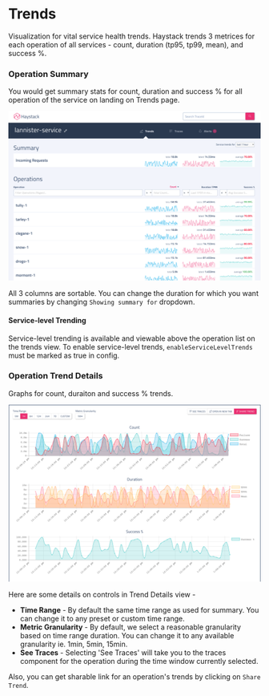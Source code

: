 # Trends

Visualization for vital service health trends. Haystack trends 3 metrices for each operation of all services - count, duration (tp95, tp99, mean), and success %.

### Operation Summary
You would get summary stats for count, duration and success % for all operation of the service on landing on Trends page.

<img src="../images/trends.png" style="width: 800px;"/>

All 3 columns are sortable. You can change the duration for which you want summaries by changing `Showing summary for` dropdown.

#### Service-level Trending

Service-level trending is available and viewable above the operation list on the trends view. To enable service-level trends, `enableServiceLevelTrends` must be marked as true in config. 


### Operation Trend Details 
Graphs for count, duraiton and success % trends. 

<img src="../images/trend_details.png" style="width: 800px;"/>

Here are some details on controls in Trend Details view -
- **Time Range** - By default the same time range as used for summary. You can change it to any preset or custom time range.
- **Metric Granularity** - By default, we select a reasonable granularity based on time range duration. You can change it to any available granularity ie. 1min, 5min, 15min.
- **See Traces** - Selecting 'See Traces' will take you to the traces component for the operation during the time window currently selected.


Also, you can get sharable link for an operation's trends by clicking on `Share Trend`. 
